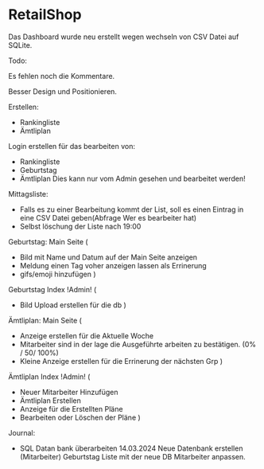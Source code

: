 # RetailShop
Das Dashboard wurde neu erstellt wegen wechseln von CSV Datei auf SQLite. 

Todo:

Es fehlen noch die Kommentare.

Besser Design und Positionieren.

Erstellen:
- Rankingliste
- Ämtliplan
  
Login erstellen für das bearbeiten von:
  - Rankingliste
  - Geburtstag 
  - Ämtliplan
Dies kann nur vom Admin gesehen und bearbeitet werden!

Mittagsliste:
  - Falls es zu einer Bearbeitung kommt der List, soll es einen Eintrag in eine CSV Datei geben(Abfrage Wer es bearbeiter hat)
  - Selbst löschung der Liste nach 19:00


Geburtstag:
Main Seite (
  - Bild mit Name und Datum auf der Main Seite anzeigen
  - Meldung einen Tag voher anzeigen lassen als Errinerung
  - gifs/emoji hinzufügen
  ) 

Geburtstag Index !Admin! (
  - Bild Upload erstellen für die db
  )

Ämtliplan:
Main Seite (
  - Anzeige erstellen für die Aktuelle Woche
  - Mitarbeiter sind in der lage die Ausgeführte arbeiten zu bestätigen. (0% / 50/ 100%)
  - Kleine Anzeige erstellen für die Errinerung der nächsten Grp
  )

Ämtliplan Index !Admin! (
  - Neuer Mitarbeiter Hinzufügen
  - Ämtliplan Erstellen
  - Anzeige für die Erstellten Pläne
  - Bearbeiten oder Löschen der Pläne
  )
  



Journal:
- SQL Datan bank überarbeiten 14.03.2024
  Neue Datenbank erstellen (Mitarbeiter)
  Geburtstag Liste mit der neue DB Mitarbeiter anpassen.


